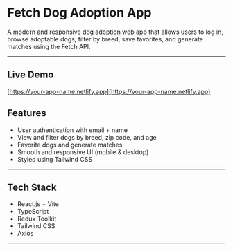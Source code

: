 # Fetch Dog Adoption App

A modern and responsive dog adoption web app that allows users to log in, browse adoptable dogs, filter by breed, save favorites, and generate matches using the Fetch API.

---

## Live Demo
[https://your-app-name.netlify.app](https://your-app-name.netlify.app)


##  Features

-  User authentication with email + name
-  View and filter dogs by breed, zip code, and age
-  Favorite dogs and generate matches
-  Smooth and responsive UI (mobile & desktop)
-  Styled using Tailwind CSS

---

##  Tech Stack

- React.js + Vite
- TypeScript
- Redux Toolkit
- Tailwind CSS
- Axios

---



